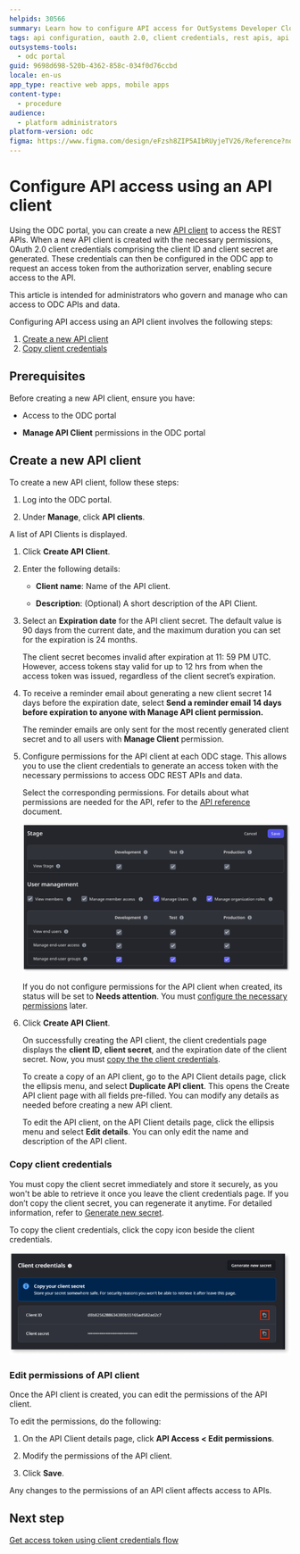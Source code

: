 ```yaml
---
helpids: 30566
summary: Learn how to configure API access for OutSystems Developer Cloud (ODC) using an API client, including creating clients, managing credentials, and setting permissions.
tags: api configuration, oauth 2.0, client credentials, rest apis, api security
outsystems-tools:
  - odc portal
guid: 9698d698-520b-4362-858c-034f0d76ccbd
locale: en-us
app_type: reactive web apps, mobile apps
content-type:
  - procedure
audience:
  - platform administrators
platform-version: odc
figma: https://www.figma.com/design/eFzsh8ZIP5AIbRUyjeTV26/Reference?node-id=3497-27&t=Ee0vNUQza7lfj7Sy-1
---
```

# Configure API access using an API client

Using the ODC portal, you can create a new [API client](about-api-client.md) to access the REST APIs. When a new API client is created with the necessary permissions, OAuth 2.0 client credentials comprising the client ID and client secret are generated. These credentials can then be configured in the ODC app to request an access token from the authorization server, enabling secure access to the API.

This article is intended for administrators who govern and manage who can access to ODC APIs and data.

Configuring API access using an API client involves the following steps:

1. [Create a new API client](#create-a-new-api-client)
1. [Copy client credentials](#copy-client-credentials)

## Prerequisites

Before creating a new API client, ensure you have:

* Access to the ODC portal

* **Manage API Client** permissions in the ODC portal

## Create a new API client

To create a new API client, follow these steps:

1. Log into the ODC portal.

1. Under **Manage**, click **API clients**.

A list of API Clients is displayed.

1. Click **Create API Client**.

1. Enter the following details:

   * **Client name**: Name of the API client.

   * **Description**: (Optional) A short description of the API Client.

1. Select an **Expiration date** for the API client secret. The default value is 90 days from the current date, and the maximum duration you can set for the expiration is 24 months.

    <div class="info" markdown="1">

    The client secret becomes invalid after expiration at 11: 59 PM UTC. However, access tokens stay valid for up to 12 hrs from when the access token was issued, regardless of the client secret’s expiration.

    </div>

1. To receive a reminder email about generating a new client secret 14 days before the expiration date, select **Send a reminder email 14 days before expiration to anyone with Manage API client permission.**

    <div class="info" markdown="1">

    The reminder emails are only sent for the most recently generated client secret and to all users with **Manage Client** permission.

    </div>
  
1. Configure permissions for the API client at each ODC stage. This allows you to use the client credentials to generate an access token with the necessary permissions to access ODC REST APIs and data.

    Select the corresponding permissions. For details about what permissions are needed for the API, refer to the [API reference](../../identity-v1.md) document.

    ![Permissions configuration screen for API client in ODC portal, showing various stages and user management options.](images/assign-user-mgmt-permissions-pl.png "Assign Permissions to API Client")

    If you do not configure permissions for the API client when created, its status will be set to **Needs attention**. You must [configure the necessary permissions](#edit-permissions-of-api-client) later.

1. Click **Create API Client**.

    On successfully creating the API client, the client credentials page displays the **client ID**,  **client secret**, and the expiration date of the client secret. Now, you must [copy the the client credentials](#copy-client-credentials).

    To create a copy of an API client, go to the API Client details page, click the ellipsis menu, and select **Duplicate API client**. This opens the Create API client page with all fields pre-filled. You can modify any details as needed before creating a new API client.

    To edit the API client, on the API Client details page, click the ellipsis menu and select **Edit details**. You can only edit the name and description of the API client.

### Copy client credentials

You must copy the client secret immediately and store it securely, as you won't be able to retrieve it once you leave the client credentials page. If you don’t copy the client secret, you can regenerate it anytime. For detailed information, refer to [Generate new secret](generate-new-secret.md).

To copy the client credentials, click the copy icon beside the client credentials.

![Client credentials screen in ODC portal with options to copy client ID and client secret.](images/copy-client-credentials-pl.png "Copy Client Credentials")

### Edit permissions of API client

Once the API client is created, you can edit the permissions of the API client.

To edit the permissions, do the following:

1. On the API Client details page, click **API Access < Edit permissions**.

1. Modify the permissions of the API client.

1. Click **Save**.

Any changes to the permissions of an API client affects access to APIs.

## Next step

[Get access token using client credentials flow](get-access-token.md)
